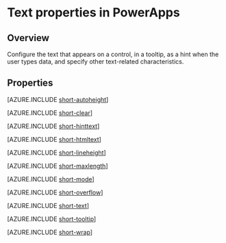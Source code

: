 <properties
    pageTitle="Text properties | Microsoft PowerApps"
    description="Reference material for properties such as Text, Tooltip, and HintText"
    services=""
    suite="powerapps"
    documentationCenter="na"
    authors="aftowen"
    manager="erikre"
    editor=""
    tags=""/>

<tags
   ms.service="powerapps"
   ms.devlang="na"
   ms.topic="article"
   ms.tgt_pltfrm="na"
   ms.workload="na"
   ms.date="03/17/2016"
   ms.author="anneta"/>

# Text properties in PowerApps #

## Overview ##
Configure the text that appears on a control, in a tooltip, as a hint when the user types data, and specify other text-related characteristics.

## Properties ##

[AZURE.INCLUDE [short-autoheight](../../includes/short-autoheight.md)]

[AZURE.INCLUDE [short-clear](../../includes/short-clear.md)]

[AZURE.INCLUDE [short-hinttext](../../includes/short-hinttext.md)]

[AZURE.INCLUDE [short-htmltext](../../includes/short-htmltext.md)]

[AZURE.INCLUDE [short-lineheight](../../includes/short-lineheight.md)]

[AZURE.INCLUDE [short-maxlength](../../includes/short-maxlength.md)]

[AZURE.INCLUDE [short-mode](../../includes/short-mode.md)]

[AZURE.INCLUDE [short-overflow](../../includes/short-overflow.md)]

[AZURE.INCLUDE [short-text](../../includes/short-text.md)]

[AZURE.INCLUDE [short-tooltip](../../includes/short-tooltip.md)]

[AZURE.INCLUDE [short-wrap](../../includes/short-wrap.md)]
